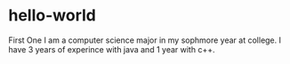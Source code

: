 # hello-world
First One
I am a computer science major in my sophmore year at college. I have 3 years of experince with java and 1 year with c++.
